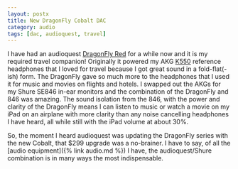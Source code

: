```yaml
---
layout: postx
title: New DragonFly Cobalt DAC
category: audio
tags: [dac, audioquest, travel]
---
```


I have had an audioquest [DragonFly Red](https://www.audioquest.com/dacs/dragonfly/dragonfly-red) for a 
while now and it is my required travel companion! Originally it powered my AKG [K550](https://www.whathifi.com/akg/k550/review) 
reference headphones that I loved for travel because I got great sound in a fold-flat(-ish) form. The
DragonFly gave so much more to the headphones that I used it for music and movies on flights and hotels. 
I swapped out the AKGs for my Shure SE846 in-ear monitors and the combination of the DragonFly and 846 
was amazing. The sound isolation from the 846, with the power and clarity of the DragonFly means I can 
listen to music or watch a movie on my iPad on an airplane with more clarity than any noise cancelling 
headphones I have heard, all while still with the iPad volume at about 30%.

So, the moment I heard audioquest was updating the DragonFly series with the new Cobalt, that $299
upgrade was a no-brainer. I have to say, of all the [audio equipment]({% link audio.md %}) I have, 
the audioquest/Shure combination is in many ways the most indispensable.
